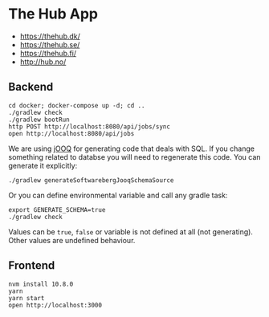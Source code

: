 # The Hub App

* https://thehub.dk/
* https://thehub.se/
* https://thehub.fi/
* http://hub.no/

## Backend

```
cd docker; docker-compose up -d; cd ..
./gradlew check
./gradlew bootRun
http POST http://localhost:8080/api/jobs/sync
open http://localhost:8080/api/jobs
```

We are using [jOOQ](https://www.jooq.org) for generating code that deals with SQL. If you change something related to databse you will need to regenerate this code. You can generate it explicitly:

```
./gradlew generateSoftwarebergJooqSchemaSource
```

Or you can define environmental variable and call any gradle task:

```
export GENERATE_SCHEMA=true
./gradlew check
```

Values can be `true`, `false` or variable is not defined at all (not generating). Other values are undefined behaviour.

## Frontend

```
nvm install 10.8.0
yarn
yarn start
open http://localhost:3000
```
